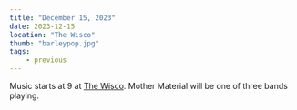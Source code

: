 ```yaml
---
title: "December 15, 2023"
date: 2023-12-15
location: "The Wisco"
thumb: "barleypop.jpg"
tags: 
    - previous
---
```


Music starts at 9 at <a href="https://wiscobar.com/">The Wisco</a>. Mother Material will be one of three bands playing.

